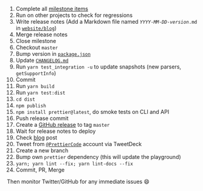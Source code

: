 1. Complete all [milestone items](https://github.com/prettier/prettier/milestones)
1. Run on other projects to check for regressions
1. Write release notes (Add a Markdown file named <code>*YYYY*-*MM*-*DD*-*version*.md</code> in [`website/blog`](https://github.com/prettier/prettier/tree/master/website/blog))
1. Merge release notes
1. Close milestone
1. Checkout `master`
1. Bump version in [`package.json`](https://github.com/prettier/prettier/blob/master/package.json)
1. Update [`CHANGELOG.md`](https://github.com/prettier/prettier/blob/master/CHANGELOG.md)
1. Run `yarn test_integration -u` to update snapshots (new parsers, `getSupportInfo`)
1. Commit
1. Run `yarn build`
1. Run `yarn test:dist`
1. `cd dist`
1. `npm publish`
1. `npm install prettier@latest`, do smoke tests on CLI and API
1. Push release commit
1. Create a [GitHub release](https://github.com/prettier/prettier/releases) to tag `master`
1. Wait for release notes to deploy
1. Check [blog](https://prettier.io/blog/) post
1. Tweet from [`@PrettierCode`](https://twitter.com/PrettierCode) account via TweetDeck
1. Create a new branch
1. Bump own `prettier` dependency (this will update the playground)
1. `yarn; yarn lint --fix; yarn lint-docs --fix`
1. Commit, PR, Merge

Then monitor Twitter/GitHub for any immediate issues 😄